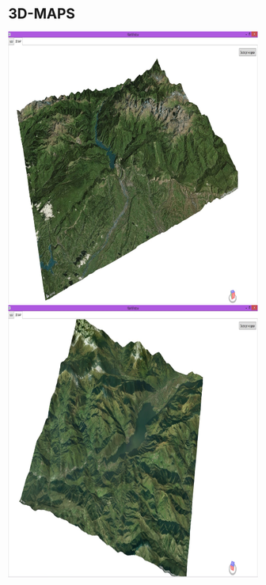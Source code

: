 # 3D-MAPS
<img src="WPFmaps/3Dmodel1.jpg" width="800" height="550"/>
<img src="WPFmaps/3Dmodel2.jpg" width="800" height="550"/>
